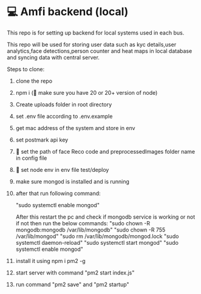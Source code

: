 # 💻 Amfi backend (local)

This repo is for setting up backend for local systems used in each bus.

This repo will be used for storing user data such as kyc details,user analytics,face detections,person counter and heat maps in local database and syncing data with central server.

Steps to clone:

1. clone the repo
2. npm i (🚨 make sure you have 20 or 20+ version of node)
3. Create uploads folder in root directory
4. set .env file according to .env.example
5. get mac address of the system and store in env
6. set postmark api key
7. 🚨 set the path of face Reco code and preprocessedImages folder name in config file
8. 🚨 set node env in env file test/deploy
9. make sure mongod is installed and is running
10. after that run following command:

    "sudo systemctl enable mongod"

    After this restart the pc and check if mongodb service is working or not if not then run the below commands:
    "sudo chown -R mongodb:mongodb /var/lib/mongodb"
    "sudo chown -R 755 /var/lib/mongod"
    "sudo rm /var/lib/mongodb/mongod.lock
    "sudo systemctl daemon-reload"
    "sudo systemctl start mongod"
    "sudo systemctl enable mongod"

11. install it using npm i pm2 -g
12. start server with command "pm2 start index.js"
13. run command "pm2 save" and "pm2 startup"
